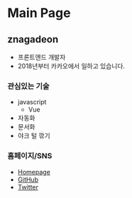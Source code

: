 # Main Page

## znagadeon

- 프론트엔드 개발자
- 2018년부터 카카오에서 일하고 있습니다.

### 관심있는 기술

- javascript
	- Vue
- 자동화
- 문서화
- 야크 털 깎기

### 홈페이지/SNS

- [Homepage](https://znagadeon.dev)
- [GitHub](https:/github.com/znagadeon)
- [Twitter](https://twitter.com/znagadeon)
